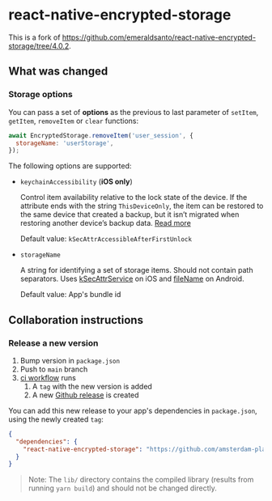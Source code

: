 # react-native-encrypted-storage

This is a fork of https://github.com/emeraldsanto/react-native-encrypted-storage/tree/4.0.2.

## What was changed

### Storage options

You can pass a set of **options** as the previous to last parameter of `setItem`, `getItem`, `removeItem` or `clear` functions:

```js
await EncryptedStorage.removeItem('user_session', {
  storageName: 'userStorage',
});
```

The following options are supported:

- `keychainAccessibility` (**iOS only**)

  Control item availability relative to the lock state of the device. If the attribute ends with the string `ThisDeviceOnly`, the item can be restored to the same device that created a backup, but it isn’t migrated when restoring another device’s backup data. [Read more](https://developer.apple.com/documentation/security/keychain_services/keychain_items/restricting_keychain_item_accessibility?language=objc)

  Default value: `kSecAttrAccessibleAfterFirstUnlock`

- `storageName`

  A string for identifying a set of storage items. Should not contain path separators. Uses [kSecAttrService](https://developer.apple.com/documentation/security/ksecattrservice?language=objc) on iOS and [fileName](https://developer.android.com/reference/kotlin/androidx/security/crypto/EncryptedSharedPreferences?hl=en#create) on Android.

  Default value: App's bundle id

## Collaboration instructions

### Release a new version

1. Bump version in `package.json`
1. Push to `main` branch
1. [ci workflow](.github/workflows/ci.yml) runs
   1. A `tag` with the new version is added
   1. A new [Github release](https://docs.github.com/en/repositories/releasing-projects-on-github/about-releases) is created

You can add this new release to your app's dependencies in `package.json`, using the newly created `tag`:

```json
{
  "dependencies": {
    "react-native-encrypted-storage": "https://github.com/amsterdam-platform-creation/react-native-encrypted-storage.git#v4.1.2"
  }
}
```

> Note: The `lib/` directory contains the compiled library (results from running `yarn build`) and should not be changed directly.
